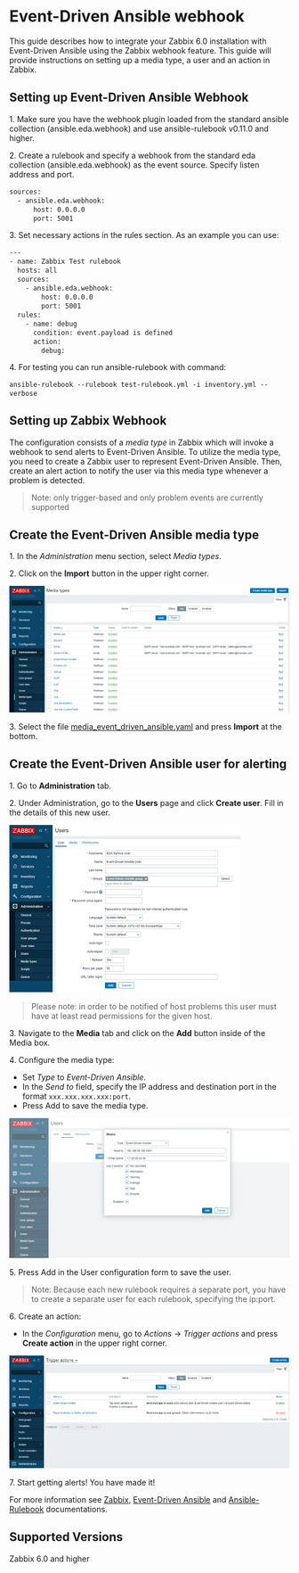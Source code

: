 # Event-Driven Ansible webhook

This guide describes how to integrate your Zabbix 6.0 installation with Event-Driven Ansible using the Zabbix webhook feature. This guide will provide instructions on setting up a media type, a user and an action in Zabbix.

## Setting up Event-Driven Ansible Webhook

1\. Make sure you have the webhook plugin loaded from the standard ansible collection (ansible.eda.webhook) and use ansible-rulebook v0.11.0 and higher.

2\. Create a rulebook and specify a webhook from the standard eda collection (ansible.eda.webhook) as the event source. Specify listen address and port.
```
sources:
  - ansible.eda.webhook:
      host: 0.0.0.0
      port: 5001
```
3\. Set necessary actions in the rules section. As an example you can use:
```
---
- name: Zabbix Test rulebook
  hosts: all
  sources:
    - ansible.eda.webhook:
        host: 0.0.0.0
        port: 5001
  rules:
    - name: debug
      condition: event.payload is defined
      action:
        debug:
```

4\. For testing you can run ansible-rulebook with command:
```
ansible-rulebook --rulebook test-rulebook.yml -i inventory.yml --verbose
```


## Setting up Zabbix Webhook

The configuration consists of a _media type_ in Zabbix which will invoke a webhook to send alerts to Event-Driven Ansible.
To utilize the media type, you need to create a Zabbix user to represent Event-Driven Ansible. Then, create an alert action to notify the user via this media type whenever a problem is detected.

> Note: only trigger-based and only problem events are currently supported

## Create the Event-Driven Ansible media type

1\. In the *Administration* menu section, select *Media types*.

2\. Click on the **Import** button in the upper right corner.

[![](images/thumb.1.png?raw=true)](images/1.png)

3\. Select the file [media_event_driven_ansible.yaml](media_event_driven_ansible.yaml) and press **Import** at the bottom.

## Create the Event-Driven Ansible user for alerting

1\. Go to **Administration** tab.

2\. Under Administration, go to the **Users** page and click **Create user**. Fill in the details of this new user.

[![](images/thumb.2.png?raw=true)](images/2.png)

> Please note: in order to be notified of host problems this user must have at least read permissions for the given host.

3\. Navigate to the **Media** tab and click on the **Add** button inside of the Media box.

4\. Configure the media type:
 - Set *Type* to *Event-Driven Ansible*.
 - In the *Send to* field, specify the IP address and destination port in the format `xxx.xxx.xxx.xxx:port`.
 - Press Add to save the media type.

[![](images/thumb.3.png?raw=true)](images/3.png)

5\. Press Add in the User configuration form to save the user.

> Note: Because each new rulebook requires a separate port, you have to create a separate user for each rulebook, specifying the ip:port.

6\. Create an action:
 - In the *Configuration* menu, go to *Actions* -> *Trigger actions* and press **Create action** in the upper right corner.

[![](images/thumb.4.png?raw=true)](images/4.png)

7\. Start getting alerts! You have made it!

For more information see [Zabbix](https://www.zabbix.com/documentation/6.0/manual/config/notifications), [Event-Driven Ansible](https://github.com/ansible/eda-server/blob/main/README.md) and [Ansible-Rulebook](https://ansible-rulebook.readthedocs.io/en/latest/getting_started.html) documentations.

## Supported Versions
Zabbix 6.0 and higher


